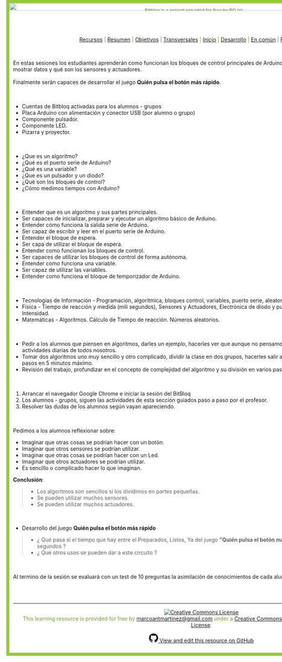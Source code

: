[//]: <> ( 
edited  : Marco Antonio Martínez Ramos
email   : marcoantmartinez@gmail.com
release : 2017.04.01
review  : na
github  : https://github.com/marcoantmartinez/marcoantmartinez.github.io/tree/master/bitbloq
license : CC BY-SA This learning resource is provided for free by marcoantmartinez@gmail.com under a Creative Commons Attribution-ShareAlike 4.0 International License.
others  : Bitbloq is a project provided for free by BQ (c)
)

<div style="float:center; width:100%; background-color:#000000; position:absolute; top:0px;"> 

<div style="float:center; width:1000px;background:#FFFFFF;border:8px solid #FFFFFF;border-color: #96c93e #96c93e;text-align:left;position:absolute; text-align:left; top:0;  left:0;">
<a href="a" target="_blank">
    <img style="width:100%" src="https://s-media-cache-ak0.pinimg.com/originals/02/be/06/02be068cf3467a0e5665fc6e8dcd7eb7.jpg" alt="">
</a>
<p style="color:#729e29; font-size:12px; position:absolute; top:0; right:38%">
<a href="http://bitbloq.bq.com" style="color:#476419" title="View this resource on Bitbloq site">Bitbloq is a project provided for free by BQ (c)</a>
</p>

<div style="float:left; width:100%;background:#FFFFFF; border:10px solid #FFFFFF;text-align:left;position:relative; text-align:left; top:0;  left:0; border: 2;background-image: url(https://s-media-cache-ak0.pinimg.com/originals/7f/6c/91/7f6c917473453d67602d42f38dfb94f2.png); background-repeat: no-repeat ;-webkit-background-size: cover;-moz-background-size: cover;-o-background-size: cover; background-size:100% 40%; background-position: bottom">

<h1>
    <div style="width:100%; border-radius: 15px;padding:0px;background: linear-gradient(to right, #5e8421, #c1f37b 100%);line-height:0;color:#ffffff">
        <span class="fa-stack fa-lg">
            <i class="fa fa-square fa-stack-2x fa-inverse" ></i>
            <i class="fa fa-sitemap fa-stack-1x" style="color:#5e8421" ></i>
        </span> 
        Bloques de control
    </div>
</h1>

<p style="text-align:center; color:#729e29">
<a href="#recursos-necesarios"><i class="fa fa-check-square-o"></i> Recursos</a> |
<a href="#resumen-de-leccion"><i class="fa fa-check-square-o"></i> Resumen</a> |
<a href="#objetivos-de-aprendizaje"><i class="fa fa-check-square-o"></i> Objetivos</a> |
<a href="#aplicaciones-transversales"><i class="fa fa-check-square-o"></i> Transversales</a> |
<a href="#inicio"><i class="fa fa-check-square-o"></i> Inicio</a> |
<a href="#desarrollo"><i class="fa fa-check-square-o"></i> Desarrollo</a> |
<a href="#puesta-en-comun"><i class="fa fa-check-square-o"></i> En común</a> |
<a href="#reto"><i class="fa fa-check-square-o"></i> Reto</a> |
<a href="#evaluacion"><i class="fa fa-check-square-o"></i> Evaluación</a>
</p>

<div style="margin-left:auto; margin-right:0;width:33%;border-radius: 15px;padding:0px;background-color:#ff8000;line-height:0;color:#ffffff">
    <span class="fa-stack fa-lg">
        <i class="fa fa-circle fa-stack-2x fa-inverse" ></i>
        <i class="fa fa-exclamation-triangle fa-stack-1x" style="color:#ff8000" ></i>
    </span> Actividades de las sesiones 1 y 2
</div>


<br>En estas sesiones los estudiantes aprenderán como funcionan los bloques de control principales de Arduino, cómo programar algoritmos, cómo mostrar datos y qué son los sensores y actuadores.</br>
<br>Finalmente serán capaces de desarrollar el juego **Quién pulsa el botón más rápido**.</br>


<h2>
    <div id="recursos-necesarios" style="width:75%;border-radius: 15px;padding:0px;background-color:#96c93e;line-height:0;color:#ffffff">
        <span class="fa-stack fa-lg">
            <i class="fa fa-square fa-stack-2x fa-inverse" ></i>
            <i class="fa fa-wrench fa-stack-1x" style="color:#729f28" ></i>
        </span> Recursos necesarios
    </div>
</h2>

- Cuentas de Bitbloq activadas para los alumnos - grupos
- Placa Arduino con alimentación y conector USB (por alumno o grupo)
- Componente pulsador.
- Componente LED.
- Pizarra y proyector.

<h2>
    <div id="resumen-de-leccion" style="width:75%;border-radius:15px;padding:0px;background-color:#96c93e;line-height:0;color:#ffffff">
        <span class="fa-stack fa-lg">
            <i class="fa fa-square fa-stack-2x fa-inverse" ></i>
            <i class="fa fa-list-ol fa-stack-1x" style="color:#729f28" ></i>
        </span> Resumen de lección
    </div>
</h2>

- ¿Que es un algoritmo?
- ¿Qué es el puerto serie de Arduino?
- ¿Qué es una variable?
- ¿Que es un pulsador y un diodo?
- ¿Qué son los bloques de control?
- ¿Cómo medimos tiempos con Arduino?


<h2>
    <div id="objetivos-de-aprendizaje" style="width:75%;border-radius:15px;padding:0px;background-color:#96c93e;line-height:0;color:#ffffff">
        <span class="fa-stack fa-lg">
            <i class="fa fa-square fa-stack-2x fa-inverse" ></i>
            <i class="fa fa-crosshairs fa-stack-1x" style="color:#729f28" ></i>
        </span> Objetivos de aprendizaje
    </div>
</h2>


- Entender que es un algoritmo y sus partes principales.
- Ser capaces de inicializar, preparar y ejecutar un algoritmo básico de Arduino.
- Entender cómo funciona la salida serie de Arduino.
- Ser capaz de escribir y leer en el puerto serie de Arduino.
- Entender el bloque de espera.
- Ser capa de utilizar el bloque de espera.
- Entender como funcionan los bloques de control.
- Ser capaces de utilizar los bloques de control de forma autónoma.
- Entender como funciona una variable.
- Ser capaz de utilizar las variables.
- Entender como funciona el bloque de temporizador de Arduino.

<h2>
    <div id="aplicaciones-transversales" style="width:75%;border-radius:15px;padding:0px;background-color:#96c93e;line-height:0;color:#ffffff">
        <span class="fa-stack fa-lg">
            <i class="fa fa-square fa-stack-2x fa-inverse" ></i>
            <i class="fa fa-random fa-stack-1x" style="color:#729f28" ></i>
        </span>  Aplicaciones Transversales
    </div>
</h2>

- Tecnologías de Información - Programación, algorítmica, bloques control, variables, puerto serie, aleatoriedad, concatenación de texto.
- Física - Tiempo de reacción y medida (mili segundos), Sensores y Actuadores, Electrónica de diodo y pulsador, ley de Ohm, Resistencia, Voltaje e Intensidad.
- Matemáticas - Algoritmos. Cálculo de Tiempo de reacción. Números aleatorios.


<h2>
    <div id="inicio" style="width:75%;border-radius:15px;padding:0px;background-color:#96c93e;line-height:0;color:#ffffff">
        <span class="fa-stack fa-lg">
            <i class="fa fa-square fa-stack-2x fa-inverse" ></i>
            <i class="fa fa-power-off fa-stack-1x" style="color:#729f28" ></i>
        </span>  Inicio
    </div>
</h2>

- Pedir a los alumnos que piensen en algoritmos, darles un ejemplo, hacerles ver que aunque no pensamos en ellos, están presentes en todas las actividades diarias de todos nosotros.
- Tomar dos algoritmos uno muy sencillo y otro complicado, dividir la clase en dos grupos, hacerles salir a la pizarra y pedirles que desarrollen los pasos en 5 minutos máximo.
- Revisión del trabajo, profundizar en el concepto de complejidad del algoritmo y su división en varios pasos para hacerlo más simple.


<h2>
    <div id="desarrollo" style="width:75%;border-radius:15px;padding:0px;background-color:#96c93e;line-height:0;color:#ffffff">
        <span class="fa-stack fa-lg">
            <i class="fa fa-square fa-stack-2x fa-inverse" ></i>
            <i class="fa fa-film fa-stack-1x" style="color:#729f28" ></i>
        </span>  Desarrollo
    </div>
</h2>

1. Arrancar el navegador Google Chrome e iniciar la sesión del BitBloq
2. Los alumnos - grupos, siguen las actividades de esta sección guiados paso a paso por el profesor.
3. Resolver las dudas de los alumnos según vayan apareciendo.




<h2>
    <div id="puesta-en-comun"style="width:75%;border-radius:15px;padding:0px;background-color:#96c93e;line-height:0;color:#ffffff">
        <span class="fa-stack fa-lg">
            <i class="fa fa-square fa-stack-2x fa-inverse" ></i>
            <i class="fa fa-users fa-stack-1x" style="color:#729f28" ></i>
        </span>  Puesta en Común
    </div>
</h2>

Pedimos a los alumnos reflexionar sobre:
- Imaginar que otras cosas se podrían hacer con un botón.
- Imaginar que otros sensores se podrían utilizar.
- Imaginar que otras cosas se podrían hacer con un Led.
- Imaginar que otros actuadores se podrían utilizar.
- Es sencillo o complicado hacer lo que imaginan.

**Conclusión**:
>- Los algoritmos son sencillos si los dividimos en partes pequeñas.
>- Se pueden utilizar muchos sensores.
>- Se pueden utilizar muchos actuadores.


<h2>
    <div id="reto" style="width:75%;border-radius:15px;padding:0px;background-color:#96c93e;line-height:0;color:#ffffff">
        <span class="fa-stack fa-lg">
            <i class="fa fa-square fa-stack-2x fa-inverse" ></i>
            <i class="fa fa-trophy fa-stack-1x" style="color:#729f28" ></i>
        </span>  Reto
    </div>
</h2>

- Desarrollo del juego **Quién pulsa el botón más rápido**
>- ¿ Qué pasa si el tiempo que hay entre el Preparados, Listos, Ya del juego **"Quién pulsa el botón más rápido"** es aleatorio entre 1 y 5 segundos ?
>- ¿ Qué otros usos se pueden dar a este circuito ?



<h2>
    <div id="evaluacion" style="width:75%;border-radius:15px;padding:0px;background-color:#96c93e;line-height:0;color:#ffffff">
        <span class="fa-stack fa-lg">
            <i class="fa fa-square fa-stack-2x fa-inverse" ></i>
            <i class="fa fa-check-square-o fa-stack-1x" style="color:#729f28" ></i>
        </span>  Evaluación
    </div>
</h2>

Al termino de la sesión se evaluará con un test de 10 preguntas la asimilación de conocimientos de cada alumno.

<br>
<br>

***

<p style="text-align:center; color:#729e29">
<a rel="license" href="http://creativecommons.org/licenses/by-sa/4.0/"><img alt="Creative Commons License" style="border-width:0" src="https://i.creativecommons.org/l/by-sa/4.0/88x31.png" /></a><br />This learning resource is provided for free by <a rel="email" href="marcoantmartinez@gmail.com">marcoantmartinez@gmail.com</a> under a <a rel="license" href="http://creativecommons.org/licenses/by-sa/4.0/">Creative Commons Attribution-ShareAlike 4.0 International License</a>.
</p>

<p style="text-align:center; color:#729e29">
<a href="https://github.com/marcoantmartinez/marcoantmartinez.github.io/tree/master/bitbloq" title="View and edit this resource on GitHub">
    <svg aria-hidden="true" class="octicon octicon-mark-github" height="24" version="1.1" viewBox="0 0 16 16" width="24"><path fill-rule="evenodd" d="M8 0C3.58 0 0 3.58 0 8c0 3.54 2.29 6.53 5.47 7.59.4.07.55-.17.55-.38 0-.19-.01-.82-.01-1.49-2.01.37-2.53-.49-2.69-.94-.09-.23-.48-.94-.82-1.13-.28-.15-.68-.52-.01-.53.63-.01 1.08.58 1.23.82.72 1.21 1.87.87 2.33.66.07-.52.28-.87.51-1.07-1.78-.2-3.64-.89-3.64-3.95 0-.87.31-1.59.82-2.15-.08-.2-.36-1.02.08-2.12 0 0 .67-.21 2.2.82.64-.18 1.32-.27 2-.27.68 0 1.36.09 2 .27 1.53-1.04 2.2-.82 2.2-.82.44 1.1.16 1.92.08 2.12.51.56.82 1.27.82 2.15 0 3.07-1.87 3.75-3.65 3.95.29.25.54.73.54 1.48 0 1.07-.01 1.93-.01 2.2 0 .21.15.46.55.38A8.013 8.013 0 0 0 16 8c0-4.42-3.58-8-8-8z"></path></svg>
 View and edit this resource on GitHub</a>
</p>

</div>



</div>
</div>
